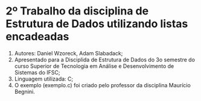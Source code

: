 # 2º Trabalho da disciplina de Estrutura de Dados utilizando listas encadeadas 

1. Autores: Daniel Wzoreck, Adam Slabadack;
2. Apresentado para a Disciplida de Estrutura de Dados do 3o semestre do curso Superior de Tecnologia em Análise e Desenvolvimento de Sistemas do IFSC;
3. Linguagem utilizada: C;
4. O exemplo (exemplo.c) foi criado pelo professor da disciplina Maurício Begnini.


